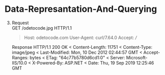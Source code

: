 # Data-Represantation-And-Querying

3. Request  
    GET /odetocode.jpg HTTP/1.1
    > Host: odetocode.com
    > User-Agent: curl/7.64.0
    > Accept: */*
    
   Response
    HTTP/1.1 200 OK
    < Content-Length: 11751
    < Content-Type: image/jpeg
    < Last-Modified: Mon, 10 Dec 2012 02:44:57 GMT
    < Accept-Ranges: bytes
    < ETag: "64c77b5780d6cd1:0"
    < Server: Microsoft-IIS/10.0
    < X-Powered-By: ASP.NET
    < Date: Thu, 19 Sep 2019 12:25:46 GMT
